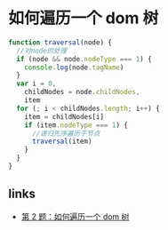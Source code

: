 # 如何遍历一个 dom 树

```js
function traversal(node) {
  //对node的处理
  if (node && node.nodeType === 1) {
    console.log(node.tagName)
  }
  var i = 0,
    childNodes = node.childNodes,
    item
  for (; i < childNodes.length; i++) {
    item = childNodes[i]
    if (item.nodeType === 1) {
      //递归先序遍历子节点
      traversal(item)
    }
  }
}
```

## links

- [第 2 题：如何遍历一个 dom 树](https://juejin.im/post/5ca9de22e51d452b5372ed90)
